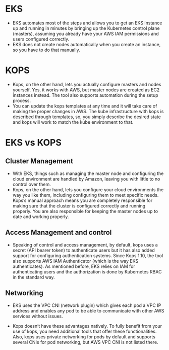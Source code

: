 # EKS
* EKS automates most of the steps and allows you to get an EKS instance up and running in minutes by bringing up the 
  Kubernetes control plane (masters), assuming you already have your AWS IAM permissions and users configured correctly.
* EKS does not create nodes automatically when you create an instance, so you have to do that manually.


# KOPS
* Kops, on the other hand, lets you actually configure masters and nodes yourself. Yes, it works with AWS, but master 
  nodes are created as EC2 instances instead. The tool also supports automation during the setup process.
* You can update the kops templates at any time and it will take care of making the proper changes in AWS. 
  The kube infrastructure with kops is described through templates, so, you simply describe the desired state and kops 
  will work to match the kube environment to that.


# EKS vs KOPS
## Cluster Management
* With EKS, things such as managing the master node and configuring the cloud environment are handled by Amazon, leaving 
  you with little to no control over them.
* Kops, on the other hand, lets you configure your cloud environments the way you like them, including configuring them 
  to meet specific needs. Kops’s manual approach means you are completely responsible for making sure that the cluster 
  is configured correctly and running properly. You are also responsible for keeping the master nodes up to date and 
  working properly.

## Access Management and control
* Speaking of control and access management, by default, kops uses a secret (API bearer token) to authenticate users 
  but it has also added support for configuring authentication systems. Since Kops 1.10, the tool also supports AWS 
  IAM Authenticator (which is the way EKS authenticates). As mentioned before, EKS  relies on IAM for authenticating 
  users and the authorization is done by Kubernetes RBAC in the standard way. 

## Networking
* EKS uses the VPC CNI (network plugin) which gives each pod a VPC IP address and enables any pod to be able to 
  communicate with other AWS services without issues.

* Kops doesn’t have these advantages natively. To fully benefit from your use of kops, you need additional tools that 
  offer these functionalities. Also, kops uses private networking for pods by default and supports several CNIs for 
  pod networking, but AWS VPC CNI is not listed there.
  

